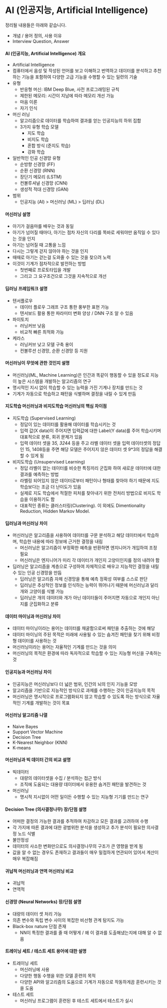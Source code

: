 # AI (인공지능, Artificial Intelligence)

정리될 내용들은 아래와 같습니다.

- 개념 / 용어 정의, 사용 이유
- Interview Question, Answer

#### AI (인공지능, Artificial Intelligence) 개요

- Artificial Intelligence
- 컴퓨터에서 음성 및 작성된 언어를 보고 이해하고 번역하고 데이터를 분석하고 추천하는 기능을 포함하여 다양한 고급 기능을 수행할 수 있는 일련의 기술
- 유형
  - 반응형 머신: IBM Deep Blue, 사전 프로그래밍된 규칙
  - 제한된 메모리: 시간이 지남에 따라 메모리 개선 가능
  - 마음 이론
  - 자기 인식
- 머신 러닝
  - 알고리즘으로 데이터를 학습하여 결과를 얻는 인공지능의 하위 집합
  - 3가지 유형 학습 모델
    - 지도 학습
    - 비지도 학습
    - 혼합 방식 (준지도 학습)
    - 강화 학습
- 일반적인 인공 신경망 유형
  - 순방향 신경망 (FF)
  - 순환 신경망 (RNN)
  - 장단기 메모리 (LSTM)
  - 컨볼루셔널 신경망 (CNN)
  - 생성적 적대 신경망 (GAN)
- 범위
  - 인공지능 (AI) > 머신러닝 (ML) > 딥러닝 (DL)

#### 머신러닝 설명

- 아기가 걸음마를 배우는 것과 동일
- 아기가 넘어질 때마다, 아기는 점차 자신의 다리를 똑바로 세워야만 움직일 수 있다는 것을 인지
- 아기는 넘어질 때 고통을 느낌
- 다시는 그렇게 걷지 않아야 하는 것을 인지
- 때때로 아기는 걷는걸 도와줄 수 있는 것을 찾으려 노력
- 이것이 기계가 점차적으로 발전하는 방법
  - 첫번째로 프로토타입을 개발
  - 그리고 그 요구조건으로 그것을 지속적으로 개선

#### 딥러닝 프레임워크 설명

- 텐서플로우
  - 데이터 플로우 그래프 구조 통한 풍부한 표현 가능
  - 텐서보드 활용 통한 파라미터 변화 양상 / DNN 구조 알 수 있음
- 파이토치
  - 러닝커브 낮음
  - 비교적 빠른 최적화 가능
- 케라스
  - 러닝커브 낮고 모델 구축 용이
  - 컨볼루션 신경망, 순환 신경망 등 지원

#### 머신러닝이 무엇에 관한 것인지 설명

- 머신러닝(ML, Machine Learning)은 인간과 똑같이 행동할 수 있을 정도로 지능이 높은 시스템을 개발하는 알고리즘의 연구
- 명시적인 지시 없이 학습할 수 있는 능력을 가진 기계나 장치를 만드는 것
- 기계가 자동으로 학습하고 패턴을 식별하며 결정을 내릴 수 있게 만듬

#### 지도학습 머신러닝과 비지도학습 머신러닝의 핵심 차이점

- 지도학습 (Supervised Learning)
  - 정답이 있는 데이터를 활용해 데이터를 학습시키는 것
  - 입력 값(X data)이 주어지면 입력값에 대한 Label(Y data)를 주어 학습시키며 대표적으로 분류, 회귀 문제가 있음
  - 입력 데이터 셋을 3*5, 32*44 등을 주고 라벨 데이터 셋을 입력 데이터셋의 정답인 15, 1408등을 주면 해당 모델은 주어지지 않은 데이터 셋 9\*3의 정답을 해결할 수 있게 됨
- 비지도학습 (Unsupervised Learning)
  - 정답 라벨이 없는 데이터를 비슷한 특징끼리 군집화 하여 새로운 데이터에 대한 결과를 예측하는 방법
  - 라벨링 되어있지 않은 데이터로부터 패턴이나 형태를 찾아야 하기 때문에 지도학습보다는 조금 더 난이도가 있음
  - 실제로 지도 학습에서 적절한 피처를 찾아내기 위한 전처리 방법으로 비지도 학습을 이용하기도 함
  - 대표적인 종류는 클러스터링(Clustering). 이 외에도 Dimentionality Reduction, Hidden Markov Model.

#### 딥러닝과 머신러닝 차이

- 머신러닝은 알고리즘을 사용하여 데이터를 구문 분석하고 해당 데이터에서 학습하며, 학습한 내용에 따라 정보에 근거한 결정을 내림
  - 머신러닝은 알고리즘이 부정확한 예측을 반환하면 엔지니어가 개입하여 조정 필요
  - 머신러닝은 엔지니어가 미리 각 데이터가 개인지 고양이인지를 정의 내려야 함
- 딥러닝은 알고리즘을 계층으로 구성하여 자체적으로 배우고 지능적인 결정을 내릴 수 있는 인공 신경망을 만듬
  - 딥러닝은 알고리즘 자체 신경망을 통해 예측 정확성 여부를 스스로 판단
  - 딥러닝은 추상적인 정보를 인식하는 능력이 뛰어나기 때문에 머신러닝과 달리 개와 고양이를 식별 가능
  - 딥러닝은 개의 데이터와 개가 아닌 데이터들이 주어지면 자동으로 개인지 아닌지를 군집화하고 분류

#### 데이터 마이닝과 머신러닝 차이

- 데이터 마이닝이라는 용어는 데이터를 채굴함으로써 패턴을 추출하는 것에 해당
- 데이터 마이닝의 주된 목적은 미래에 사용될 수 있는 숨겨진 패턴을 찾기 위해 비정형 데이터를 사용하는 것
- 머신러닝이라는 용어는 자율적인 기계를 만드는 것을 의미
- 머신러닝의 목적은 환경에 따라 독자적으로 학습할 수 있는 지능형 머신을 구축하는 것

#### 인공지능과 머신러닝 차이

- 인공지능은 머신러닝보다 더 넓은 범위, 인간의 뇌의 인지 기능을 모방
- 알고리즘을 기반으로 지능적인 방식으로 과제를 수행하는 것이 인공지능의 목적
- 머신러닝은 명시적으로 프로그램화되지 않고 학습할 수 있도록 하는 방식으로 자율적인 기계를 개발하는 것이 목표

#### 머신러닝 알고리즘 나열

- Naive Bayes
- Support Vector Machine
- Decision Tree
- K-Nearest Neighbor (KNN)
- K-means

#### 머신러닝과 빅 데이터 간의 비교 설명

- 빅데이터
  - 대량의 데이터셋을 수집 / 분석하는 접근 방식
  - 조직에 도움되는 대용량 데이터에서 유용한 숨겨진 패턴을 발견하는 것
- 머신러닝
  - 명시적 지시없이 어떤 일이든 수행할 수 있는 지능형 기기를 만드는 연구

#### Decision Tree (의사결정나무) 장/단점 설명

- 어떠한 결정의 가능한 결과를 추적하여 차감하고 모든 결과를 고려하여 수행
- 각 가지에 따른 결과에 대한 광범위한 분석을 생성하고 추가 분석이 필요한 의사결정 노드 식별
- 불안정성
- 데이터의 사소한 변화만으로도 의사결정나무의 구조가 큰 영향을 받게 됨
- 값을 알 수 없는 경우도 존재하고 결과들이 매우 밀접하게 연관되어 있어서 계산이 매우 복잡해짐

#### 귀납적 머신러닝과 연역 머신러닝 비교

- 귀납적
- 연역적

#### 신경망 (Neural Networks) 장/단점 설명

- 대량의 데이터 셋 처리 가능
- 의존 변수와 독립 변수 사이의 복잡한 비선형 관계 탐지도 가능
- Black-box nature 단점 존재
  - NN이 특정한 결과를 줄 때 어떻게 / 왜 이 결과를 도출해냈는지에 대해 알 수 없음

#### 트레이닝 세트 / 테스트 세트 용어에 대한 설명

- 트레이닝 세트
  - 머신러닝에 사용
  - 다양한 행동 수행을 위한 모델 훈련의 목적
  - 다양한 API와 알고리즘의 도움으로 기계가 자동으로 작동하게끔 훈련시키는 것을 도움
- 테스트 세트
  - 머신러닝 프로그램이 훈련된 후 테스트 세트에서 테스트가 실시
